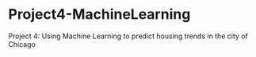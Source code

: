 # Project4-MachineLearning
Project 4: Using Machine Learning to predict housing trends in the city of Chicago
